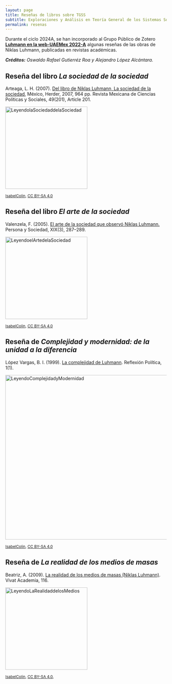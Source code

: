 ```yaml
---
layout: page
title: Reseñas de libros sobre TGSS
subtitle: Exploraciones y Análisis en Teoría General de los Sistemas Sociales
permalink: resenas
---
```


Durante el ciclo 2024A, se han incorporado al Grupo Público de Zotero [**Luhmann en la web-UAEMex 2022-A**](https://www.zotero.org/groups/4695391/luhmann_en_la_web_-_uaemex_2022-a) algunas reseñas de las obras de Niklas Luhmann, publicadas en revistas académicas.

***Créditos:** Oswaldo Rafael Gutierréz Roa y Alejandro López Alcántara.*

## Reseña del libro ***La sociedad de la sociedad***

Arteaga, L. H. (2007). [Del libro de Niklas Luhmann, La sociedad de la sociedad](https://doi.org/10.22201/fcpys.2448492xe.2007.201.42595), México, Herder, 2007, 964 pp. Revista Mexicana de Ciencias Políticas y Sociales, 49(201), Article 201.

<a title="IsabelColin, CC BY-SA 4.0 &lt;https://creativecommons.org/licenses/by-sa/4.0&gt;, undefined" href="https://commons.wikimedia.org/wiki/File:LeyendolaSociedaddelaSociedad.jpg"><img width="256" alt="LeyendolaSociedaddelaSociedad" src="https://upload.wikimedia.org/wikipedia/commons/thumb/2/26/LeyendolaSociedaddelaSociedad.jpg/256px-LeyendolaSociedaddelaSociedad.jpg?20220611222242"></a>
<p style="font-size:12px">
<a href="https://commons.wikimedia.org/wiki/File:LeyendolaSociedaddelaSociedad.jpg">IsabelColin</a>, <a href="https://creativecommons.org/licenses/by-sa/4.0">CC BY-SA 4.0</a>

## Reseña del libro ***El arte de la sociedad***

Valenzela, F. (2005). [El arte de la sociedad que observó Niklas Luhmann.](https://www.researchgate.net/publication/269707395_El_arte_de_la_sociedad_que_observo_Niklas_Luhmann) Persona y Sociedad, XIX(3), 287–289.

<a title="IsabelColin, CC BY-SA 4.0 &lt;https://creativecommons.org/licenses/by-sa/4.0&gt;, undefined" href="https://commons.wikimedia.org/wiki/File:LeyendoelArtedelaSociedad.jpg"><img width="256" alt="LeyendoelArtedelaSociedad" src="https://upload.wikimedia.org/wikipedia/commons/thumb/3/3b/LeyendoelArtedelaSociedad.jpg/256px-LeyendoelArtedelaSociedad.jpg?20220611222239"></a>
<p style="font-size:12px">
<a href="https://commons.wikimedia.org/wiki/File:LeyendoelArtedelaSociedad.jpg">IsabelColin</a>, <a href="https://creativecommons.org/licenses/by-sa/4.0">CC BY-SA 4.0</a>

## Reseña de ***Complejidad y modernidad: de la unidad a la diferencia***

López Vargas, B. I. (1999). [La complejidad de Luhmann](https://repository.unab.edu.co/bitstream/handle/20.500.12749/11098/LA%20COMPLEJIDAD%20DE%20LUHMANN.pdf?sequence=1&isAllowed=y). Reflexión Política, 1(1). 

<a title="IsabelColin, CC BY-SA 4.0 &lt;https://creativecommons.org/licenses/by-sa/4.0&gt;, undefined" href="https://commons.wikimedia.org/wiki/File:LeyendoComplejidadyModernidad.jpg"><img width="512" alt="LeyendoComplejidadyModernidad" src="https://upload.wikimedia.org/wikipedia/commons/thumb/3/3f/LeyendoComplejidadyModernidad.jpg/512px-LeyendoComplejidadyModernidad.jpg?20220611222239"></a>
<p style="font-size:12px">
<a href="https://commons.wikimedia.org/wiki/File:LeyendoComplejidadyModernidad.jpg">IsabelColin</a>, <a href="https://creativecommons.org/licenses/by-sa/4.0">CC BY-SA 4.0</a>

## Reseña de ***La realidad de los medios de masas***

Beatriz, A. (2009). [La realidad de los medios de masas (Niklas Luhmann)](https://doi.org/10.15178/va.2009.106.116-137
). Vivat Academia, 116. 

<a title="IsabelColin, CC BY-SA 4.0 &lt;https://creativecommons.org/licenses/by-sa/4.0&gt;, undefined" href="https://commons.wikimedia.org/wiki/File:LeyendoLaRealidaddelosMedios.jpg"><img width="256" alt="LeyendoLaRealidaddelosMedios" src="https://upload.wikimedia.org/wikipedia/commons/thumb/9/9e/LeyendoLaRealidaddelosMedios.jpg/256px-LeyendoLaRealidaddelosMedios.jpg?20220611222236"></a>
<p style="font-size:12px">
<a href="https://commons.wikimedia.org/wiki/File:LeyendoLaRealidaddelosMedios.jpg">IsabelColin</a>, <a href="https://creativecommons.org/licenses/by-sa/4.0">CC BY-SA 4.0</a>, 
